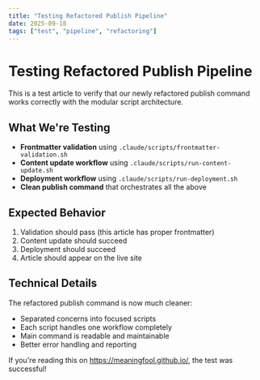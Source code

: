 ```yaml
---
title: "Testing Refactored Publish Pipeline"
date: 2025-09-18
tags: ["test", "pipeline", "refactoring"]
---
```


# Testing Refactored Publish Pipeline

This is a test article to verify that our newly refactored publish command works correctly with the modular script architecture.

## What We're Testing

- **Frontmatter validation** using `.claude/scripts/frontmatter-validation.sh`
- **Content update workflow** using `.claude/scripts/run-content-update.sh`
- **Deployment workflow** using `.claude/scripts/run-deployment.sh`
- **Clean publish command** that orchestrates all the above

## Expected Behavior

1. Validation should pass (this article has proper frontmatter)
2. Content update should succeed
3. Deployment should succeed
4. Article should appear on the live site

## Technical Details

The refactored publish command is now much cleaner:
- Separated concerns into focused scripts
- Each script handles one workflow completely
- Main command is readable and maintainable
- Better error handling and reporting

If you're reading this on https://meaningfool.github.io/, the test was successful!